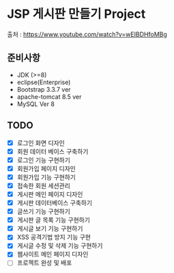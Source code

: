 # JSP 게시판 만들기 Project 

출처 : https://www.youtube.com/watch?v=wEIBDHfoMBg

## 준비사항

* JDK (>=8)
* eclipse(Enterprise)
* Bootstrap 3.3.7 ver
* apache-tomcat 8.5 ver 
* MySQL Ver 8

## TODO
- [x] 로그인 화면 디자인 
- [x] 회원 데이터 베이스 구축하기
- [x] 로그인 기능 구현하기
- [x] 회원가입 페이지 디자인
- [x] 회원가입 기능 구현하기
- [x] 접속한 회원 세션관리
- [x] 게시판 메인 페이지 디자인
- [x] 게시판 데이터베이스 구축하기
- [x] 글쓰기 기능 구현하기
- [x] 게시판 글 목록 기능 구현하기
- [x] 게시글 보기 기능 구현하기
- [x] XSS 공격기법 방지 기능 구현
- [x] 게시글 수정 및 삭제 기능 구현하기 
- [x] 웹사이트 메인 페이지 디자인
- [ ] 프로젝트 완성 및 배포 